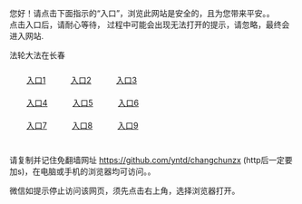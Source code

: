 您好！请点击下面指示的“入口”，浏览此网站是安全的，且为您带来平安。。 <br/>
点击入口后，请耐心等待， 过程中可能会出现无法打开的提示，请忽略，最终会进入网站. </br>

法轮大法在长春<br/>
<div style="padding:10px"><a style="margin:20px" target="_blank" href="https://dat4rn704mbd0.cloudfront.net/2Qpsp?rnbamhe" id="ccLink1" rel="nofollow">入口1</a> <a target="_blank" style="margin:20px" href="https://d1zhww5y8riy3d.cloudfront.net/2Qpsp?mylxm" id="ccLink2" rel="nofollow">入口2</a> <a style="margin:20px" target="_blank" href="https://d23aaqqkd1kiim.cloudfront.net/2Qpsp?vkspsuwh" id="ccLink3" rel="nofollow">入口3</a></div>

<div style="padding:10px" ><a style="margin:20px" target="_blank" href="https://dat4rn704mbd0.cloudfront.net/2Qpsp?rnbamhe" id="ccLink4" rel="nofollow">入口4</a> <a style="margin:20px" href="https://d1zhww5y8riy3d.cloudfront.net/2Qpsp?mylxm" target="_blank" id="ccLink5" rel="nofollow">入口5</a> <a style="margin:20px" href="https://d23aaqqkd1kiim.cloudfront.net/2Qpsp?vkspsuwh" target="_blank" id="ccLink6" rel="nofollow">入口6</a></div>

<div style="padding:10px"><a style="margin:20px" target="_blank" href="https://dat4rn704mbd0.cloudfront.net/2Qpsp?rnbamhe" id="ccLink7" rel="nofollow">入口7</a> <a style="margin:20px" href="https://d1zhww5y8riy3d.cloudfront.net/2Qpsp?mylxm" target="_blank" id="ccLink8" rel="nofollow">入口8</a> <a style="margin:20px" target="_blank" href="https://d23aaqqkd1kiim.cloudfront.net/2Qpsp?vkspsuwh" id="ccLink9" rel="nofollow">入口9</a></div>

<br/>



请复制并记住免翻墙网址 https://github.com/yntd/changchunzx (http后一定要加s)，在电脑或手机的浏览器均可访问。。<br/>

微信如提示停止访问该网页，须先点击右上角，选择浏览器打开。

